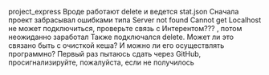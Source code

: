 project_express
Вроде работают delete и ведется stat.json
Сначала проект забрасывал ошибками типа Server not found Cannot get Localhost не может подключиться, проверьте связь с Интерентом??? , потом неожиданно заработал
Также подключался delete. Может ли это связано быть с очисткой кеша? И можно ли его осуществлять программно?
Первый раз пытаюсь сдать через GitHub, просигнализируйте, пожалуйста, если не получилось
